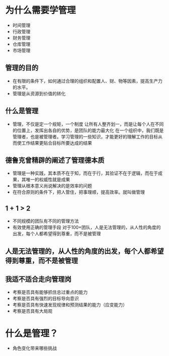 # 为什么需要学管理
 - 时间管理
 - 行政管理
 - 财务管理
 - 仓库管理
 - 市场管理
## 管理的目的
- 在有限的条件下，如何通过合理的组织和配置人、财、物等因素，提高生产力的水平。
- 管理是从资源到价值的转化

## 什么是管理
- 管理，不仅是定一个规矩，一个制度
 让所有人整齐划一，而是让每个人在不同的位置上，发挥出各自的优势，是团队的能力最大化
 在一个组织中，我们既是管理者，也是被管理者。学习管理的一些知识，才能更好的理解工作的目标从而使工作结果更贴合目标所要达成的结果
## 德鲁克曾精辟的阐述了管理德本质
- 管理是一种实践，其本质不在于知，而在于行，其验证不在于逻辑，而在于成果，其唯一的权威性就是成果
- 管理从根本意义尚说解决的是效率的问题
- 在符合原则的条件下，把人管住，把事理顺，提高效率。就叫做管理

## 1 + 1 > 2
- 不同规模的团队有不同的管理方法
- 有效使用正确的管理手段
 对于100+团队，人是无法管理的，从人性的角度的出发，每个人都希望得到尊重，而不是被管理

## 人是无法管理的，从人性的角度的出发，每个人都希望得到尊重，而不是被管理

## 我适不适合走向管理岗
- 考察是否具有能够抓住总过重点的能力
- 考察是否具有强烈的目标导向意识
- 考察是否具有快速发现规律和预测结果的能力（应变能力）
- 考察是否具有大局观

# 什么是管理？
- 角色变化带来哪些挑战